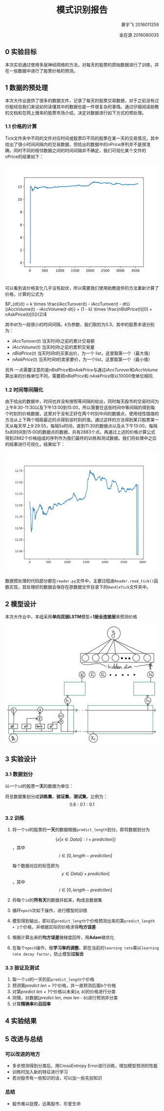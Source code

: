 # <center>模式识别报告 </center>

<p align=right>黄宇飞 2016011259</p>
<p align=right>金在源 2016080035</P>

## 0 实验目标

本次实验通过使用多层神经网络的方法，对每天的股票的原始数据进行了训练，并在一些数据中进行了股票价格的预测。



## 1 数据的预处理

本次大作业提供了很多的数据文件，记录了每天的股票交易数据，对于之前没有过炒股经验我们来说如何读懂其中的数据也是一件很复杂的事情。通过仔细阅读助教的文档和在网上搜来的股票市场介绍，决定对数据进行如下方式的预处理。

### 1.1 价格的计算

Tick文件夹中不同的文件对应时间或股票ID不同的股票在某一天的交易情况，其中给出了很小时间间隔内的交易数据，但给出的数据中的nPrice序列并不是很准确，同时不同的相邻数据之间的时间间隔并不确定，我们可视化某个文件的nPrice的结果如下：

![nprice](./Resource/nprice.png)

可以看到该价格变化几乎没有起伏，所以需要我们使用助教提供的方法重新计算了价格，计算的公式为

$P_{dt}(t) = k \times \frac{iAccTurover(t) - iAccTurover(t - dt)}{iAccVolume(t) - iAccVolume(t-dt)} + (1 - k) \times \frac{nBidPrice(t)[0] + nAskPrice(t)[0]}{2}$

其中$dt$为一段很小的时间间隔，$k$为参数，我们取的为0.3，其中的股票术语分别为：

+ $iAccTurover(t)$ 当天时间t之前的累计交易额
+ $iAccVolume(t)$ 当天时间t之前的累积交易量
+ $nBidPrice(t)$ 当天时间t的买家出价，为一个 list，这里取第一个（最大值）
+ $nAskPrice(t)$ 当天时间t的卖家要价，为一个list，这里取第一个（最小值）

另外 一点需要注意的是$nBidPrice$和$nAskPrice$与通过$iAccTurover$和$iAccVolume$算出来的价格单位不同，需要把$nBidPrice$和 $nAskPrice$除以10000使单位相同.

### 1.2 时间等间隔化

由于给出的数据中，时间也并没有按照等间隔的给出，同时每天股市的交易时间为上午9:30-11:30以及下午13:00到15:00，所以需要在这些时间中等间隔的得到每个时刻的价格数据，这里对于没有正好在两个时刻中间的数据点，使用线性插值的方法从上下两个相距最近的点得到该时刻的值。通过这样的方法得到某只股票某一天从每天早上9:29:55，每隔5s时间，直到11:30的数据点以及从下午13:00，每隔5s的时间到15:00的数据点的数据，共有2883个点。再通过上述的价格计算公式得到2882个价格组成的序列作为我们最终的训练和测试数据。我们将处理中之后的结果进行可视化，结果如下：

![myprice](./Resource/myprice.png)

数据预处理的代码部分都在`reader.py`文件中，主要过程由`Reader.read_tick()`函数实现，其处理好的数据会保存在原数据文件目录下的`HandleTick`文件夹中。



## 2 模型设计

本次大作业中，本组采用**单向双层LSTM**模型+**1层全连接层**来预测价格

![model](./Resource/model.png)



## 3 实验设计

### 3.1 数据划分

以一个`id`的股票**一天**的数据为单位：

将总数据集划分成**训练集**，**验证集**，**测试集**。比例为：$$0.8:0.1:0.1$$



### 3.2 训练

1. 将一个`id`的股票的**一天**的数据根据`predict_length`划分。即将数据划分为

   $$\{x|x{\in}Data[i:i+predictlen]\}$$，其中$$i{\in}[0, length-predictlen]$$

   每个数据对应的标签即为$$y{\in}Data[i+predictlen]$$，其中$$i{\in}[0, length-predictlen]$$

2. 将每个`id`的**所有天**的数据并起来，构成总数据集

3. 循环`epoch`次如下操作，进行模型的训练

4. 模型得到输出，即以前`predict_length`个价格预测出来的第`predict_length + 1`个价格，并根据实际的价格求得**均方误差**

5. 根据计算出来的**均方误差**做梯度回传，用**Adam**做优化

6. 在每个`epoch`操作，做**学习率的调整**，即在当前的`learning rate`乘以`learning rate decay factor`，防止模型**过拟合**



### 3.3 验证及测试

1. 取一个`id`的一天的前`predict_length`个价格
2. 预测第*predict* *len* *+ 1*个价格，并一直预测后面b个价格
3. 对第*predict* *len* *+ 1*个价格以未来[*a, b*]的价格进行分类
4. 同理，对数据[*predict* *len*, *max* *len* *- b*)进行预测并分类
5. 计算**精确率**和**召回率**



## 4 实验结果





## 5 改进与总结

### 可以改进的地方

* 多步预测得到分类后，用CrossEntropy Error进行训练，增加模型预测的性能
* 训练时加入新的特征进行学习
* 若对股市有一些知识的话，可以加一些先验知识

### 总结

* 股市难以捉摸，远离股市、珍爱生命